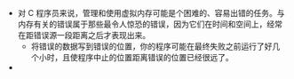 - 对 C 程序员来说，管理和使用虚拟内存可能是个困难的、容易出错的任务。与内存有关的错误属于那些最令人惊恐的错误，因为它们在时间和空间上，经常在距错误源一段距离之后才表现出来。
	- 将错误的数据写到错误的位置，你的程序可能在最终失败之前运行了好几个小时，且使程序中止的位置距离错误的位置已经很远了。
-